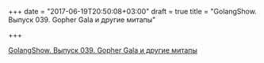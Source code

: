 +++
date = "2017-06-19T20:50:08+03:00"
draft = true
title = "GolangShow. Выпуск 039. Gopher Gala и другие митапы"

+++

<p><a href="http://golangshow.com/episode/2016/01-21-039/">GolangShow. Выпуск 039. Gopher Gala и другие митапы</a></p>